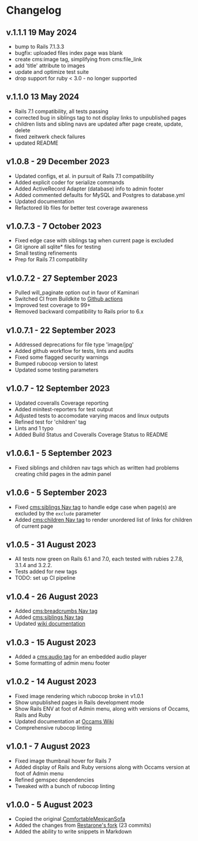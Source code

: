 # Changelog

## v.1.1.1 19 May 2024

- bump to Rails 7.1.3.3
- bugfix: uploaded files index page was blank
- create cms:image tag, simplifying from cms:file_link
- add 'title' attribute to images
- update and optimize test suite
- drop support for ruby < 3.0 - no longer supported

## v.1.1.0 13 May 2024

- Rails 7.1 compatibility, all tests passing
- corrected bug in siblings tag to not display links to unpublished pages
- children lists and sibling navs are updated after page create, update, delete
- fixed zeitwerk check failures
- updated README

## v1.0.8 - 29 December 2023

- Updated configs, et al. in pursuit of Rails 7.1 compatibility
- Added explicit coder for serialize commands
- Added ActiveRecord Adapter (database) info to admin footer
- Added commented defaults for MySQL and Postgres to database.yml
- Updated documentation
- Refactored lib files for better test coverage awareness

## v1.0.7.3 - 7 October 2023

- Fixed edge case with siblings tag when current page is excluded
- Git ignore all sqlite* files for testing
- Small testing refinements
- Prep for Rails 7.1 compatibility

## v1.0.7.2 - 27 September 2023

- Pulled will_paginate option out in favor of Kaminari
- Switched CI from Buildkite to [Github actions](https://github.com/avonderluft/occams/actions/workflows/rubyonrails.yml)
- Improved test coverage to 99+
- Removed backward compatibility to Rails prior to 6.x

## v1.0.7.1 - 22 September 2023

- Addressed deprecations for file type 'image/jpg'
- Added github workflow for tests, lints and audits
- Fixed some flagged security warnings
- Bumped rubocop version to latest
- Updated some testing parameters

## v1.0.7 - 12 September 2023

- Updated coveralls Coverage reporting
- Added minitest-reporters for test output
- Adjusted tests to accomodate varying macos and linux outputs
- Refined test for 'children' tag
- Lints and 1 typo
- Added Build Status and Coveralls Coverage Status to README

## v1.0.6.1 - 5 September 2023

- Fixed siblings and children nav tags which as written had problems creating child pages in the admin panel

## v1.0.6 - 5 September 2023

- Fixed [cms:siblings Nav tag](https://github.com/avonderluft/occams/wiki/Content-Tags#siblings) to handle edge case when page(s) are excluded by the `exclude` parameter
- Added [cms:children Nav tag](https://github.com/avonderluft/occams/wiki/Content-Tags#children) to render unordered list of links for children of current page

## v1.0.5 - 31 August 2023

- All tests now green on Rails 6.1 and 7.0, each tested with rubies 2.7.8, 3.1.4 and 3.2.2.
- Tests added for new tags
- TODO: set up CI pipeline

## v1.0.4 - 26 August 2023

- Added [cms:breadcrumbs Nav tag](https://github.com/avonderluft/occams/wiki/Content-Tags#breadcrumbs)
- Added [cms:siblings Nav tag](https://github.com/avonderluft/occams/wiki/Content-Tags#siblings)
- Updated [wiki documentation](https://github.com/avonderluft/occams/wiki)

## v1.0.3 - 15 August 2023

- Added a [cms:audio tag](https://github.com/avonderluft/occams/wiki/Content-Tags#audio) for an embedded audio player
- Some formatting of admin menu footer

## v1.0.2 - 14 August 2023

- Fixed image rendering which rubocop broke in v1.0.1
- Show unpublished pages in Rails development mode
- Show Rails ENV at foot of Admin menu, along with versions of Occams, Rails and Ruby
- Updated documentation at [Occams Wiki](https://github.com/avonderluft/occams/wiki) 
- Comprehensive rubocop linting

## v1.0.1 - 7 August 2023

- Fixed image thumbnail hover for Rails 7
- Added display of Rails and Ruby versions along with Occams version at foot of Admin menu
- Refined gemspec dependencies
- Tweaked with a bunch of rubocop linting

## v1.0.0 - 5 August 2023

- Copied the original [ComfortableMexicanSofa](https://github.com/comfy/comfortable-mexican-sofa)
- Added the changes from [Restarone's fork](https://github.com/restarone/comfortable-mexican-sofa) (23 commits)
- Added the ability to write snippets in Markdown